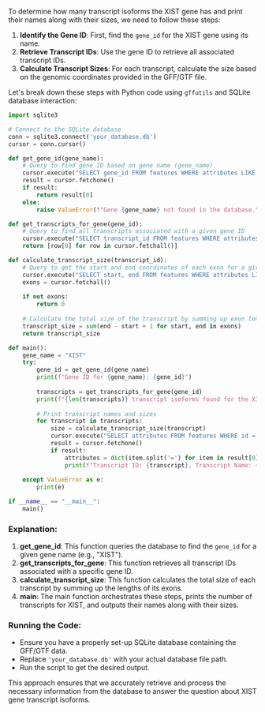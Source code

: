 To determine how many transcript isoforms the XIST gene has and print their names along with their sizes, we need to follow these steps:

1. **Identify the Gene ID**: First, find the `gene_id` for the XIST gene using its name.
2. **Retrieve Transcript IDs**: Use the gene ID to retrieve all associated transcript IDs.
3. **Calculate Transcript Sizes**: For each transcript, calculate the size based on the genomic coordinates provided in the GFF/GTF file.

Let's break down these steps with Python code using `gffutils` and SQLite database interaction:

```python
import sqlite3

# Connect to the SQLite database
conn = sqlite3.connect('your_database.db')
cursor = conn.cursor()

def get_gene_id(gene_name):
    # Query to find gene ID based on gene name (gene_name)
    cursor.execute("SELECT gene_id FROM features WHERE attributes LIKE '%Name=\"{}\"%'".format(gene_name))
    result = cursor.fetchone()
    if result:
        return result[0]
    else:
        raise ValueError(f"Gene {gene_name} not found in the database.")

def get_transcripts_for_gene(gene_id):
    # Query to find all transcripts associated with a given gene ID
    cursor.execute("SELECT transcript_id FROM features WHERE attributes LIKE '%Parent=\"{}\"%'".format(gene_id))
    return [row[0] for row in cursor.fetchall()]

def calculate_transcript_size(transcript_id):
    # Query to get the start and end coordinates of each exon for a given transcript ID
    cursor.execute("SELECT start, end FROM features WHERE attributes LIKE '%Parent=\"{}\"%' AND featuretype = 'exon'".format(transcript_id))
    exons = cursor.fetchall()
    
    if not exons:
        return 0
    
    # Calculate the total size of the transcript by summing up exon lengths
    transcript_size = sum(end - start + 1 for start, end in exons)
    return transcript_size

def main():
    gene_name = "XIST"
    try:
        gene_id = get_gene_id(gene_name)
        print(f"Gene ID for {gene_name}: {gene_id}")
        
        transcripts = get_transcripts_for_gene(gene_id)
        print(f"{len(transcripts)} transcript isoforms found for the XIST gene.")
        
        # Print transcript names and sizes
        for transcript in transcripts:
            size = calculate_transcript_size(transcript)
            cursor.execute("SELECT attributes FROM features WHERE id = ?", (transcript,))
            result = cursor.fetchone()
            if result:
                attributes = dict(item.split('=') for item in result[0].split(';'))
                print(f"Transcript ID: {transcript}, Transcript Name: {attributes.get('transcript_name', 'N/A')}, Size: {size}")
    
    except ValueError as e:
        print(e)

if __name__ == "__main__":
    main()
```

### Explanation:

1. **get_gene_id**: This function queries the database to find the `gene_id` for a given gene name (e.g., "XIST").
2. **get_transcripts_for_gene**: This function retrieves all transcript IDs associated with a specific gene ID.
3. **calculate_transcript_size**: This function calculates the total size of each transcript by summing up the lengths of its exons.
4. **main**: The main function orchestrates these steps, prints the number of transcripts for XIST, and outputs their names along with their sizes.

### Running the Code:
- Ensure you have a properly set-up SQLite database containing the GFF/GTF data.
- Replace `'your_database.db'` with your actual database file path.
- Run the script to get the desired output.

This approach ensures that we accurately retrieve and process the necessary information from the database to answer the question about XIST gene transcript isoforms.